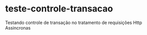 # teste-controle-transacao
Testando controle de transação no tratamento de requisições Http Assincronas
